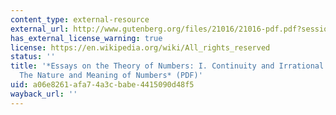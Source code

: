 ```yaml
---
content_type: external-resource
external_url: http://www.gutenberg.org/files/21016/21016-pdf.pdf?session_id=6871125646f4cb3d0d204d5cd40bc49547b5fd06
has_external_license_warning: true
license: https://en.wikipedia.org/wiki/All_rights_reserved
status: ''
title: '*Essays on the Theory of Numbers: I. Continuity and Irrational Numbers. II.
  The Nature and Meaning of Numbers* (PDF)'
uid: a06e8261-afa7-4a3c-babe-4415090d48f5
wayback_url: ''
---
```

